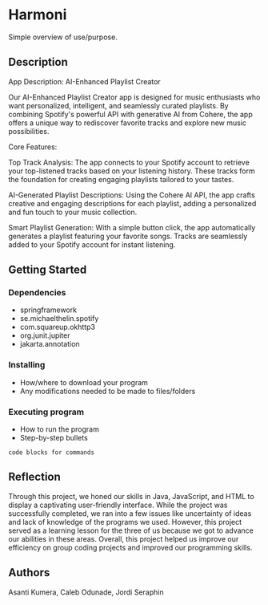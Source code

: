 # Harmoni

Simple overview of use/purpose.

## Description

App Description: AI-Enhanced Playlist Creator

Our AI-Enhanced Playlist Creator app is designed for music enthusiasts who want personalized, intelligent, and seamlessly curated playlists. By combining Spotify's powerful API with generative AI from Cohere, the app offers a unique way to rediscover favorite tracks and explore new music possibilities.

Core Features:

Top Track Analysis:
The app connects to your Spotify account to retrieve your top-listened tracks based on your listening history. These tracks form the foundation for creating engaging playlists tailored to your tastes.

AI-Generated Playlist Descriptions:
Using the Cohere AI API, the app crafts creative and engaging descriptions for each playlist, adding a personalized and fun touch to your music collection.

Smart Playlist Generation:
With a simple button click, the app automatically generates a playlist featuring your favorite songs. Tracks are seamlessly added to your Spotify account for instant listening.

## Getting Started

### Dependencies
* springframework
* se.michaelthelin.spotify
* com.squareup.okhttp3
* org.junit.jupiter
* jakarta.annotation

### Installing

* How/where to download your program
* Any modifications needed to be made to files/folders

### Executing program

* How to run the program
* Step-by-step bullets
```
code blocks for commands
```

## Reflection

Through this project, we honed our skills in Java, JavaScript, and HTML to display a captivating user-friendly interface. While the project was successfully completed, we ran into a few issues like uncertainty of ideas and lack of knowledge of the programs we used. However, this project served as a learning lesson for the three of us because we got to advance our abilities in these areas. Overall, this project helped us improve our efficiency on group coding projects and improved our programming skills.

## Authors

Asanti Kumera, Caleb Odunade, Jordi Seraphin
